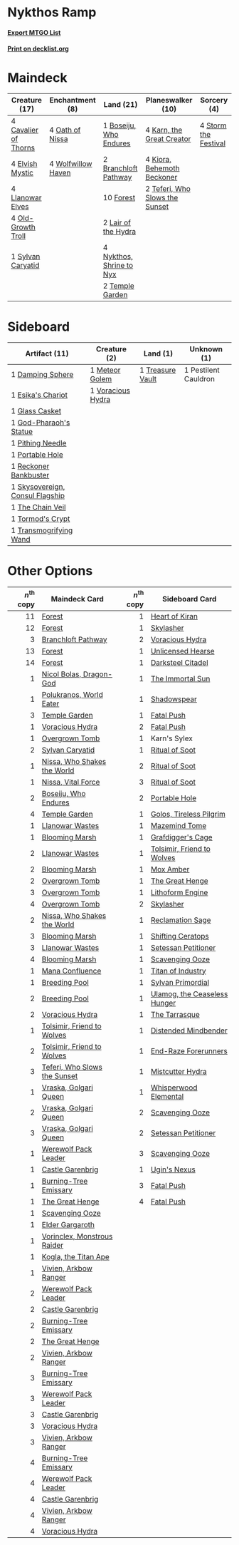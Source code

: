 # Nykthos Ramp

#### [Export MTGO List](../collection/Nykthos%20Ramp/Nykthos%20Ramp.txt)
#### [Print on decklist.org](http://decklist.org/?deckmain=1%09Boseiju,%20Who%20Endures%0A2%09Branchloft%20Pathway%0A4%09Cavalier%20of%20Thorns%0A4%09Elvish%20Mystic%0A10%09Forest%0A4%09Karn,%20the%20Great%20Creator%0A4%09Kiora,%20Behemoth%20Beckoner%0A2%09Lair%20of%20the%20Hydra%0A4%09Llanowar%20Elves%0A4%09Nykthos,%20Shrine%20to%20Nyx%0A4%09Oath%20of%20Nissa%0A4%09Old-Growth%20Troll%0A4%09Storm%20the%20Festival%0A1%09Sylvan%20Caryatid%0A2%09Teferi,%20Who%20Slows%20the%20Sunset%0A2%09Temple%20Garden%0A4%09Wolfwillow%20Haven&deckside=1%09Damping%20Sphere%0A1%09Esika's%20Chariot%0A1%09Glass%20Casket%0A1%09God-Pharaoh's%20Statue%0A1%09Meteor%20Golem%0A1%09Pestilent%20Cauldron%0A1%09Pithing%20Needle%0A1%09Portable%20Hole%0A1%09Reckoner%20Bankbuster%0A1%09Skysovereign,%20Consul%20Flagship%0A1%09The%20Chain%20Veil%0A1%09Tormod's%20Crypt%0A1%09Transmogrifying%20Wand%0A1%09Treasure%20Vault%0A1%09Voracious%20Hydra)
# Maindeck

|                                         Creature (17)                                         |                                       Enchantment (8)                                       |                                             Land (21)                                             |                                            Planeswalker (10)                                            |                                          Sorcery (4)                                          |
|-----------------------------------------------------------------------------------------------|---------------------------------------------------------------------------------------------|---------------------------------------------------------------------------------------------------|---------------------------------------------------------------------------------------------------------|-----------------------------------------------------------------------------------------------|
|4 [Cavalier of Thorns](http://gatherer.wizards.com/Pages/Card/Details.aspx?multiverseid=466921)|4 [Oath of Nissa](http://gatherer.wizards.com/Pages/Card/Details.aspx?multiverseid=407650)   |1 [Boseiju, Who Endures](http://gatherer.wizards.com/Pages/Card/Details.aspx?multiverseid=548579)  |4 [Karn, the Great Creator](http://gatherer.wizards.com/Pages/Card/Details.aspx?multiverseid=460928)     |4 [Storm the Festival](http://gatherer.wizards.com/Pages/Card/Details.aspx?multiverseid=534989)|
|4 [Elvish Mystic](http://gatherer.wizards.com/Pages/Card/Details.aspx?multiverseid=389499)     |4 [Wolfwillow Haven](http://gatherer.wizards.com/Pages/Card/Details.aspx?multiverseid=476456)|2 [Branchloft Pathway](http://gatherer.wizards.com/Pages/Card/Details.aspx?multiverseid=491909)    |4 [Kiora, Behemoth Beckoner](http://gatherer.wizards.com/Pages/Card/Details.aspx?multiverseid=461159)    |                                                                                               |
|4 [Llanowar Elves](http://gatherer.wizards.com/Pages/Card/Details.aspx?multiverseid=129626)    |                                                                                             |10 [Forest](http://gatherer.wizards.com/Pages/Card/Details.aspx?multiverseid=439860)               |2 [Teferi, Who Slows the Sunset](http://gatherer.wizards.com/Pages/Card/Details.aspx?multiverseid=535041)|                                                                                               |
|4 [Old-Growth Troll](http://gatherer.wizards.com/Pages/Card/Details.aspx?multiverseid=503801)  |                                                                                             |2 [Lair of the Hydra](http://gatherer.wizards.com/Pages/Card/Details.aspx?multiverseid=527546)     |                                                                                                         |                                                                                               |
|1 [Sylvan Caryatid](http://gatherer.wizards.com/Pages/Card/Details.aspx?multiverseid=373624)   |                                                                                             |4 [Nykthos, Shrine to Nyx](http://gatherer.wizards.com/Pages/Card/Details.aspx?multiverseid=373713)|                                                                                                         |                                                                                               |
|                                                                                               |                                                                                             |2 [Temple Garden](http://gatherer.wizards.com/Pages/Card/Details.aspx?multiverseid=405112)         |                                                                                                         |                                                                                               |


# Sideboard

|                                              Artifact (11)                                               |                                        Creature (2)                                        |                                         Land (1)                                          |    Unknown (1)     |
|----------------------------------------------------------------------------------------------------------|--------------------------------------------------------------------------------------------|-------------------------------------------------------------------------------------------|--------------------|
|1 [Damping Sphere](http://gatherer.wizards.com/Pages/Card/Details.aspx?multiverseid=443101)               |1 [Meteor Golem](http://gatherer.wizards.com/Pages/Card/Details.aspx?multiverseid=447378)   |1 [Treasure Vault](http://gatherer.wizards.com/Pages/Card/Details.aspx?multiverseid=527548)|1 Pestilent Cauldron|
|1 [Esika's Chariot](http://gatherer.wizards.com/Pages/Card/Details.aspx?multiverseid=503783)              |1 [Voracious Hydra](http://gatherer.wizards.com/Pages/Card/Details.aspx?multiverseid=466954)|                                                                                           |                    |
|1 [Glass Casket](http://gatherer.wizards.com/Pages/Card/Details.aspx?multiverseid=472977)                 |                                                                                            |                                                                                           |                    |
|1 [God-Pharaoh's Statue](http://gatherer.wizards.com/Pages/Card/Details.aspx?multiverseid=461165)         |                                                                                            |                                                                                           |                    |
|1 [Pithing Needle](http://gatherer.wizards.com/Pages/Card/Details.aspx?multiverseid=129526)               |                                                                                            |                                                                                           |                    |
|1 [Portable Hole](http://gatherer.wizards.com/Pages/Card/Details.aspx?multiverseid=527320)                |                                                                                            |                                                                                           |                    |
|1 [Reckoner Bankbuster](http://gatherer.wizards.com/Pages/Card/Details.aspx?multiverseid=548568)          |                                                                                            |                                                                                           |                    |
|1 [Skysovereign, Consul Flagship](http://gatherer.wizards.com/Pages/Card/Details.aspx?multiverseid=417807)|                                                                                            |                                                                                           |                    |
|1 [The Chain Veil](http://gatherer.wizards.com/Pages/Card/Details.aspx?multiverseid=383412)               |                                                                                            |                                                                                           |                    |
|1 [Tormod's Crypt](http://gatherer.wizards.com/Pages/Card/Details.aspx?multiverseid=389723)               |                                                                                            |                                                                                           |                    |
|1 [Transmogrifying Wand](http://gatherer.wizards.com/Pages/Card/Details.aspx?multiverseid=447384)         |                                                                                            |                                                                                           |                    |


# Other Options

|*n*<sup>th</sup> copy|                                             Maindeck Card                                             |*n*<sup>th</sup> copy|                                            Sideboard Card                                             |
|--------------------:|-------------------------------------------------------------------------------------------------------|--------------------:|-------------------------------------------------------------------------------------------------------|
|                   11|[Forest](http://gatherer.wizards.com/Pages/Card/Details.aspx?multiverseid=439860)                      |                    1|[Heart of Kiran](http://gatherer.wizards.com/Pages/Card/Details.aspx?multiverseid=423820)              |
|                   12|[Forest](http://gatherer.wizards.com/Pages/Card/Details.aspx?multiverseid=439860)                      |                    1|[Skylasher](http://gatherer.wizards.com/Pages/Card/Details.aspx?multiverseid=369083)                   |
|                    3|[Branchloft Pathway](http://gatherer.wizards.com/Pages/Card/Details.aspx?multiverseid=491909)          |                    2|[Voracious Hydra](http://gatherer.wizards.com/Pages/Card/Details.aspx?multiverseid=466954)             |
|                   13|[Forest](http://gatherer.wizards.com/Pages/Card/Details.aspx?multiverseid=439860)                      |                    1|[Unlicensed Hearse](http://gatherer.wizards.com/Pages/Card/Details.aspx?multiverseid=555447)           |
|                   14|[Forest](http://gatherer.wizards.com/Pages/Card/Details.aspx?multiverseid=439860)                      |                    1|[Darksteel Citadel](http://gatherer.wizards.com/Pages/Card/Details.aspx?multiverseid=389479)           |
|                    1|[Nicol Bolas, Dragon-God](http://gatherer.wizards.com/Pages/Card/Details.aspx?multiverseid=463947)     |                    1|[The Immortal Sun](http://gatherer.wizards.com/Pages/Card/Details.aspx?multiverseid=439844)            |
|                    1|[Polukranos, World Eater](http://gatherer.wizards.com/Pages/Card/Details.aspx?multiverseid=373384)     |                    1|[Shadowspear](http://gatherer.wizards.com/Pages/Card/Details.aspx?multiverseid=476487)                 |
|                    3|[Temple Garden](http://gatherer.wizards.com/Pages/Card/Details.aspx?multiverseid=405112)               |                    1|[Fatal Push](http://gatherer.wizards.com/Pages/Card/Details.aspx?multiverseid=423724)                  |
|                    1|[Voracious Hydra](http://gatherer.wizards.com/Pages/Card/Details.aspx?multiverseid=466954)             |                    2|[Fatal Push](http://gatherer.wizards.com/Pages/Card/Details.aspx?multiverseid=423724)                  |
|                    1|[Overgrown Tomb](http://gatherer.wizards.com/Pages/Card/Details.aspx?multiverseid=405103)              |                    1|Karn's Sylex                                                                                           |
|                    2|[Sylvan Caryatid](http://gatherer.wizards.com/Pages/Card/Details.aspx?multiverseid=373624)             |                    1|[Ritual of Soot](http://gatherer.wizards.com/Pages/Card/Details.aspx?multiverseid=452834)              |
|                    1|[Nissa, Who Shakes the World](http://gatherer.wizards.com/Pages/Card/Details.aspx?multiverseid=461096) |                    2|[Ritual of Soot](http://gatherer.wizards.com/Pages/Card/Details.aspx?multiverseid=452834)              |
|                    1|[Nissa, Vital Force](http://gatherer.wizards.com/Pages/Card/Details.aspx?multiverseid=417736)          |                    3|[Ritual of Soot](http://gatherer.wizards.com/Pages/Card/Details.aspx?multiverseid=452834)              |
|                    2|[Boseiju, Who Endures](http://gatherer.wizards.com/Pages/Card/Details.aspx?multiverseid=548579)        |                    2|[Portable Hole](http://gatherer.wizards.com/Pages/Card/Details.aspx?multiverseid=527320)               |
|                    4|[Temple Garden](http://gatherer.wizards.com/Pages/Card/Details.aspx?multiverseid=405112)               |                    1|[Golos, Tireless Pilgrim](http://gatherer.wizards.com/Pages/Card/Details.aspx?multiverseid=466980)     |
|                    1|[Llanowar Wastes](http://gatherer.wizards.com/Pages/Card/Details.aspx?multiverseid=129627)             |                    1|[Mazemind Tome](http://gatherer.wizards.com/Pages/Card/Details.aspx?multiverseid=485555)               |
|                    1|[Blooming Marsh](http://gatherer.wizards.com/Pages/Card/Details.aspx?multiverseid=417816)              |                    1|[Grafdigger's Cage](http://gatherer.wizards.com/Pages/Card/Details.aspx?multiverseid=278452)           |
|                    2|[Llanowar Wastes](http://gatherer.wizards.com/Pages/Card/Details.aspx?multiverseid=129627)             |                    1|[Tolsimir, Friend to Wolves](http://gatherer.wizards.com/Pages/Card/Details.aspx?multiverseid=461151)  |
|                    2|[Blooming Marsh](http://gatherer.wizards.com/Pages/Card/Details.aspx?multiverseid=417816)              |                    1|[Mox Amber](http://gatherer.wizards.com/Pages/Card/Details.aspx?multiverseid=443112)                   |
|                    2|[Overgrown Tomb](http://gatherer.wizards.com/Pages/Card/Details.aspx?multiverseid=405103)              |                    1|[The Great Henge](http://gatherer.wizards.com/Pages/Card/Details.aspx?multiverseid=473123)             |
|                    3|[Overgrown Tomb](http://gatherer.wizards.com/Pages/Card/Details.aspx?multiverseid=405103)              |                    1|[Lithoform Engine](http://gatherer.wizards.com/Pages/Card/Details.aspx?multiverseid=491896)            |
|                    4|[Overgrown Tomb](http://gatherer.wizards.com/Pages/Card/Details.aspx?multiverseid=405103)              |                    2|[Skylasher](http://gatherer.wizards.com/Pages/Card/Details.aspx?multiverseid=369083)                   |
|                    2|[Nissa, Who Shakes the World](http://gatherer.wizards.com/Pages/Card/Details.aspx?multiverseid=461096) |                    1|[Reclamation Sage](http://gatherer.wizards.com/Pages/Card/Details.aspx?multiverseid=389651)            |
|                    3|[Blooming Marsh](http://gatherer.wizards.com/Pages/Card/Details.aspx?multiverseid=417816)              |                    1|[Shifting Ceratops](http://gatherer.wizards.com/Pages/Card/Details.aspx?multiverseid=466948)           |
|                    3|[Llanowar Wastes](http://gatherer.wizards.com/Pages/Card/Details.aspx?multiverseid=129627)             |                    1|[Setessan Petitioner](http://gatherer.wizards.com/Pages/Card/Details.aspx?multiverseid=476450)         |
|                    4|[Blooming Marsh](http://gatherer.wizards.com/Pages/Card/Details.aspx?multiverseid=417816)              |                    1|[Scavenging Ooze](http://gatherer.wizards.com/Pages/Card/Details.aspx?multiverseid=420783)             |
|                    1|[Mana Confluence](http://gatherer.wizards.com/Pages/Card/Details.aspx?multiverseid=409573)             |                    1|[Titan of Industry](http://gatherer.wizards.com/Pages/Card/Details.aspx?multiverseid=555360)           |
|                    1|[Breeding Pool](http://gatherer.wizards.com/Pages/Card/Details.aspx?multiverseid=97088)                |                    1|[Sylvan Primordial](http://gatherer.wizards.com/Pages/Card/Details.aspx?multiverseid=366282)           |
|                    2|[Breeding Pool](http://gatherer.wizards.com/Pages/Card/Details.aspx?multiverseid=97088)                |                    1|[Ulamog, the Ceaseless Hunger](http://gatherer.wizards.com/Pages/Card/Details.aspx?multiverseid=402079)|
|                    2|[Voracious Hydra](http://gatherer.wizards.com/Pages/Card/Details.aspx?multiverseid=466954)             |                    1|[The Tarrasque](http://gatherer.wizards.com/Pages/Card/Details.aspx?multiverseid=527494)               |
|                    1|[Tolsimir, Friend to Wolves](http://gatherer.wizards.com/Pages/Card/Details.aspx?multiverseid=461151)  |                    1|[Distended Mindbender](http://gatherer.wizards.com/Pages/Card/Details.aspx?multiverseid=414292)        |
|                    2|[Tolsimir, Friend to Wolves](http://gatherer.wizards.com/Pages/Card/Details.aspx?multiverseid=461151)  |                    1|[End-Raze Forerunners](http://gatherer.wizards.com/Pages/Card/Details.aspx?multiverseid=457268)        |
|                    3|[Teferi, Who Slows the Sunset](http://gatherer.wizards.com/Pages/Card/Details.aspx?multiverseid=535041)|                    1|[Mistcutter Hydra](http://gatherer.wizards.com/Pages/Card/Details.aspx?multiverseid=373727)            |
|                    1|[Vraska, Golgari Queen](http://gatherer.wizards.com/Pages/Card/Details.aspx?multiverseid=452963)       |                    1|[Whisperwood Elemental](http://gatherer.wizards.com/Pages/Card/Details.aspx?multiverseid=391958)       |
|                    2|[Vraska, Golgari Queen](http://gatherer.wizards.com/Pages/Card/Details.aspx?multiverseid=452963)       |                    2|[Scavenging Ooze](http://gatherer.wizards.com/Pages/Card/Details.aspx?multiverseid=420783)             |
|                    3|[Vraska, Golgari Queen](http://gatherer.wizards.com/Pages/Card/Details.aspx?multiverseid=452963)       |                    2|[Setessan Petitioner](http://gatherer.wizards.com/Pages/Card/Details.aspx?multiverseid=476450)         |
|                    1|[Werewolf Pack Leader](http://gatherer.wizards.com/Pages/Card/Details.aspx?multiverseid=527498)        |                    3|[Scavenging Ooze](http://gatherer.wizards.com/Pages/Card/Details.aspx?multiverseid=420783)             |
|                    1|[Castle Garenbrig](http://gatherer.wizards.com/Pages/Card/Details.aspx?multiverseid=473202)            |                    1|[Ugin's Nexus](http://gatherer.wizards.com/Pages/Card/Details.aspx?multiverseid=386709)                |
|                    1|[Burning-Tree Emissary](http://gatherer.wizards.com/Pages/Card/Details.aspx?multiverseid=426627)       |                    3|[Fatal Push](http://gatherer.wizards.com/Pages/Card/Details.aspx?multiverseid=423724)                  |
|                    1|[The Great Henge](http://gatherer.wizards.com/Pages/Card/Details.aspx?multiverseid=473123)             |                    4|[Fatal Push](http://gatherer.wizards.com/Pages/Card/Details.aspx?multiverseid=423724)                  |
|                    1|[Scavenging Ooze](http://gatherer.wizards.com/Pages/Card/Details.aspx?multiverseid=420783)             |                     |                                                                                                       |
|                    1|[Elder Gargaroth](http://gatherer.wizards.com/Pages/Card/Details.aspx?multiverseid=485502)             |                     |                                                                                                       |
|                    1|[Vorinclex, Monstrous Raider](http://gatherer.wizards.com/Pages/Card/Details.aspx?multiverseid=503815) |                     |                                                                                                       |
|                    1|[Kogla, the Titan Ape](http://gatherer.wizards.com/Pages/Card/Details.aspx?multiverseid=479682)        |                     |                                                                                                       |
|                    1|[Vivien, Arkbow Ranger](http://gatherer.wizards.com/Pages/Card/Details.aspx?multiverseid=466953)       |                     |                                                                                                       |
|                    2|[Werewolf Pack Leader](http://gatherer.wizards.com/Pages/Card/Details.aspx?multiverseid=527498)        |                     |                                                                                                       |
|                    2|[Castle Garenbrig](http://gatherer.wizards.com/Pages/Card/Details.aspx?multiverseid=473202)            |                     |                                                                                                       |
|                    2|[Burning-Tree Emissary](http://gatherer.wizards.com/Pages/Card/Details.aspx?multiverseid=426627)       |                     |                                                                                                       |
|                    2|[The Great Henge](http://gatherer.wizards.com/Pages/Card/Details.aspx?multiverseid=473123)             |                     |                                                                                                       |
|                    2|[Vivien, Arkbow Ranger](http://gatherer.wizards.com/Pages/Card/Details.aspx?multiverseid=466953)       |                     |                                                                                                       |
|                    3|[Burning-Tree Emissary](http://gatherer.wizards.com/Pages/Card/Details.aspx?multiverseid=426627)       |                     |                                                                                                       |
|                    3|[Werewolf Pack Leader](http://gatherer.wizards.com/Pages/Card/Details.aspx?multiverseid=527498)        |                     |                                                                                                       |
|                    3|[Castle Garenbrig](http://gatherer.wizards.com/Pages/Card/Details.aspx?multiverseid=473202)            |                     |                                                                                                       |
|                    3|[Voracious Hydra](http://gatherer.wizards.com/Pages/Card/Details.aspx?multiverseid=466954)             |                     |                                                                                                       |
|                    3|[Vivien, Arkbow Ranger](http://gatherer.wizards.com/Pages/Card/Details.aspx?multiverseid=466953)       |                     |                                                                                                       |
|                    4|[Burning-Tree Emissary](http://gatherer.wizards.com/Pages/Card/Details.aspx?multiverseid=426627)       |                     |                                                                                                       |
|                    4|[Werewolf Pack Leader](http://gatherer.wizards.com/Pages/Card/Details.aspx?multiverseid=527498)        |                     |                                                                                                       |
|                    4|[Castle Garenbrig](http://gatherer.wizards.com/Pages/Card/Details.aspx?multiverseid=473202)            |                     |                                                                                                       |
|                    4|[Vivien, Arkbow Ranger](http://gatherer.wizards.com/Pages/Card/Details.aspx?multiverseid=466953)       |                     |                                                                                                       |
|                    4|[Voracious Hydra](http://gatherer.wizards.com/Pages/Card/Details.aspx?multiverseid=466954)             |                     |                                                                                                       |

